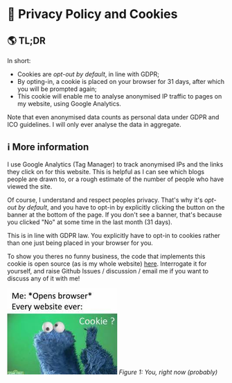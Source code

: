 # 🍪 Privacy Policy and Cookies

## 🌎 TL;DR
In short:
* Cookies are _opt-out by default_, in line with GDPR;
* By opting-in, a cookie is placed on your browser for 31 days, after which you will be prompted again;
* This cookie will enable me to analyse anonymised IP traffic to pages on my website, using Google Analytics.

Note that even anonymised data counts as personal data under GDPR and ICO guidelines. I will only ever analyse the data in aggregate.

## ℹ️ More information

I use Google Analytics (Tag Manager) to track anonymised IPs and the links they click on for this website. This is helpful as I can see which blogs people are drawn to, or a rough estimate of the number of people who have viewed the site.

Of course, I understand and respect peoples privacy. That's why it's _opt-out by default_, and you have to opt-in by explicitly clicking the button on the banner at the bottom of the page. If you don't see a banner, that's because you clicked "No" at some time in the last month (31 days).

This is in line with GDPR law. You explicitly have to opt-in to cookies rather than one just being placed in your browser for you.

To show you theres no funny business, the code that implements this cookie is open source (as is my whole website) [here](https://www.github.com/ryanjenkinson/website). Interrogate it for yourself, and raise Github Issues / discussion / email me if you want to discuss any of it with me!

![Cookie Monster Image](/static/cookie_monster.jpeg)
*Figure 1: You, right now (probably)*